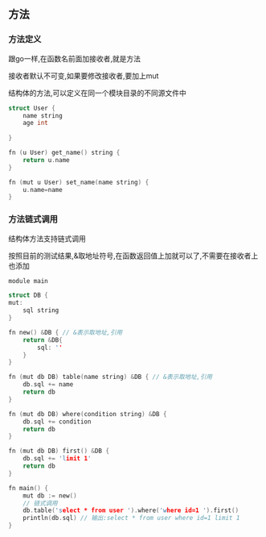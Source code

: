 ## 方法

### 方法定义

跟go一样,在函数名前面加接收者,就是方法

接收者默认不可变,如果要修改接收者,要加上mut

结构体的方法,可以定义在同一个模块目录的不同源文件中

```c
struct User {
	name string
	age int
	
}

fn (u User) get_name() string {
	return u.name
}

fn (mut u User) set_name(name string) {
	u.name=name
}
```

### 方法链式调用

结构体方法支持链式调用

按照目前的测试结果,&取地址符号,在函数返回值上加就可以了,不需要在接收者上也添加

```c
module main

struct DB {
mut:
	sql string
}

fn new() &DB { // &表示取地址,引用
	return &DB{
		sql: ''
	}
}

fn (mut db DB) table(name string) &DB { // &表示取地址,引用
	db.sql += name
	return db
}

fn (mut db DB) where(condition string) &DB {
	db.sql += condition
	return db
}

fn (mut db DB) first() &DB {
	db.sql += 'limit 1'
	return db
}

fn main() {
	mut db := new()
	// 链式调用
	db.table('select * from user ').where('where id=1 ').first()
	println(db.sql) // 输出:select * from user where id=1 limit 1
}

```


